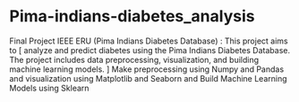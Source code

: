 # Pima-indians-diabetes_analysis
Final Project IEEE ERU (Pima Indians Diabetes Database) :
 This project aims to [ analyze and predict diabetes using the Pima Indians Diabetes Database. The project includes data preprocessing, visualization, and building machine learning models. ]
 Make preprocessing using Numpy and Pandas and visualization using Matplotlib and Seaborn and Build Machine Learning Models using Sklearn 
